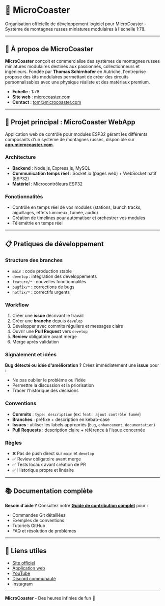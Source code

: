 # 🎢 MicroCoaster

Organisation officielle de développement logiciel pour MicroCoaster - Système de montagnes russes miniatures modulaires à l'échelle 1:78.

---

## 🏢 À propos de MicroCoaster

**MicroCoaster** conçoit et commercialise des systèmes de montagnes russes miniatures modulaires destinés aux passionnés, collectionneurs et ingénieurs. Fondée par **Thomas Schirnhofer** en Autriche, l'entreprise propose des kits modulaires permettant de créer des circuits personnalisables avec une physique réaliste et des matériaux premium.

- **Échelle** : 1:78
- **Site web** : [microcoaster.com](https://microcoaster.com)
- **Contact** : tom@microcoaster.com

---

## 🚀 Projet principal : MicroCoaster WebApp

Application web de contrôle pour modules ESP32 gérant les différents composants d'un système de montagnes russes, disponible sur **[app.microcoaster.com](https://app.microcoaster.com)**.

### Architecture
- **Backend** : Node.js, Express.js, MySQL
- **Communication temps réel** : Socket.io (pages web) + WebSocket natif (ESP32)
- **Matériel** : Microcontrôleurs ESP32

### Fonctionnalités
- Contrôle en temps réel de vos modules (stations, launch tracks, aiguillages, effets lumineux, fumée, audio)
- Création de timelines pour automatiser et orchestrer vos modules
- Télémétrie en temps réel

---

## 📋 Pratiques de développement

### Structure des branches
- `main` : code production stable
- `develop` : intégration des développements
- `feature/*` : nouvelles fonctionnalités
- `bugfix/*` : corrections de bugs
- `hotfix/*` : correctifs urgents

### Workflow
1. Créer une **issue** décrivant le travail
2. Créer une **branche** depuis `develop`
3. Développer avec commits réguliers et messages clairs
4. Ouvrir une **Pull Request** vers `develop`
5. **Review** obligatoire avant merge
6. Merge après validation

### Signalement et idées
**Bug détecté ou idée d'amélioration ?** Créez immédiatement une **issue** pour :
- Ne pas oublier le problème ou l'idée
- Permettre la discussion et la priorisation
- Tracer l'historique des décisions

### Conventions
- **Commits** : `type: description` (ex: `feat: ajout contrôle fumée`)
- **Branches** : préfixe + description en kebab-case
- **Issues** : utiliser les labels appropriés (`bug`, `enhancement`, `documentation`)
- **Pull Requests** : description claire + référence à l'issue concernée

### Règles
- ❌ Pas de push direct sur `main` et `develop`
- ✅ Review obligatoire avant merge
- ✅ Tests locaux avant création de PR
- ✅ Historique propre et linéaire

---

## 📚 Documentation complète

**Besoin d'aide ?** Consultez notre [**Guide de contribution complet**](./CONTRIBUTING.md) pour :
- Commandes Git détaillées
- Exemples de conventions
- Tutoriels GitHub
- FAQ et résolution de problèmes

---

## 🔗 Liens utiles

- [Site officiel](https://microcoaster.com)
- [Application web](https://app.microcoaster.com)
- [YouTube](https://www.youtube.com/@microcoaster)
- [Discord communauté](https://microcoaster.com/discord)
- [Instagram](https://instagram.com/microcoaster)

---

**MicroCoaster** - Des heures infinies de fun 🎢

